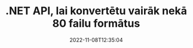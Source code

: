 ---
############################# Static ############################
layout: "product"
date: 2022-11-08T12:35:04
draft: false

product: "Conversion"
product_tag: "conversion"
platform: .NET
platform_tag: net

############################# Head ############################
head_title: "C# .NET dokumentu konvertēšanas API | Konvertējiet PDF Word Excel PPTX HTML attēlus"
head_description: "C# .NET dokumentu konvertēšanas API. Konvertējiet PDF Word DOC DOCX, Excel izklājlapas PPT PPTX, HTML, PSD, MPT MPP, e-pastu MSG EMLX, AutoCAD un attēlu failu formātus."

############################# Header ############################
title: ".NET API, lai konvertētu vairāk nekā 80 failu formātus"
description: "Vienkāršs API, lai integrētu dokumentu un attēlu konvertēšanas funkcionalitāti .NET lietojumprogrammās, neinstalējot ārēju programmatūru."
button:
    enable: true
    icon: "fas fa-arrow-down"
    label: "Lejupielādēt bezmaksas izmēģinājuma versiju"
    link: "https://downloads.groupdocs.com/conversion/net"

############################# SubMenu ############################
submenu:
    enable: true
    
    left:
        img_alt: "GroupDocs.Conversion for .NET"
        image: "https://www.groupdocs.cloud/templates/groupdocs/images/product-logos/groupdocs-conversion-net.png"
        product: "GroupDocs.Conversion"
        platform: ".NET"

    middle:
        button:
            # button loop
            - link: "#overview"
              text: "Pārskats"

            # button loop
            - link: "#features"
              text: "Iespējas"

            # button loop
            - link: "#support"
              text: "Atbalsts"

            # button loop
            - link: "https://products.groupdocs.app/conversion"
              text: "Demo tiešraide"

            # button loop
            - link: "https://purchase.groupdocs.com/pricing/conversion/net"
              text: "Cenu noteikšana"

    right:
        link_download: "https://downloads.groupdocs.com/conversion"
        link_learn: "https://docs.groupdocs.com/conversion/net/"
        link_buy: "https://purchase.groupdocs.com"

############################# Overview ############################
overview:
    enable: true
    content: |
      GroupDocs.Conversion for .NET piedāvā vienkāršu API komplektu, kas ļauj izstrādātājiem izveidot jaudīgas dokumentu konvertēšanas lietojumprogrammas C#, ASP.NET un citās ar .NET saistītās tehnoloģijās. GroupDocs.Conversion for .NET API nodrošina ātru, efektīvu un uzticamu failu konvertēšanas risinājumu jūsu galalietotājiem. Tā atbalsta precīzu konvertēšanu starp visiem populārajiem biznesa dokumentu formātiem, tostarp: PDF, HTML, e-pasts, Microsoft Word dokumenti, Excel izklājlapas, PowerPoint prezentācijas, Project, Photoshop, CorelDraw, AutoCAD, diagrammas, rastra attēlu failu formāti un daudzi citi. Dokumentu pārveidotāja bibliotēka automātiski nosaka avota dokumenta formātu un sniedz jums visas kontroles iespējas, lai visu dokumentu vai noteiktas lapas pārvērstu vajadzīgajā izvades formātā. Trūkstošos fontus ir vieglāk aizstāt ar vēlamajiem un pievienot teksta vai attēla ūdenszīmes jebkurai dokumenta lapai.

      GroupDocs.Conversion for .NET var izmantot, lai izstrādātu lietojumprogrammas jebkurā izstrādes vidē, kuras mērķis ir .NET platforma. Tas ir saderīgs ar visām .NET valodām un atbalsta populāras operētājsistēmas (Windows, Linux, MacOS), kurās var instalēt Mono vai .NET ietvarus (tostarp .NET Core).
    tabs:
      enable: true
      
      ## TAB ONE ##
      tab_one:
        description: |
          Tālāk ir sniegts produkta GroupDocs.Conversion for .NET pārskats:
        
        right:
          enable: true
          icon: "fab fa-html5"
          title: "Pārskats"
          content: |
            * Automātiski noteikt faila tipu
            * Konvertēt dokumentus
            * Konvertēt prezentācijas
            * Konvertēt izklājlapas
            * Konvertējiet rastra attēlus
            * Konvertēt PDF dokumentus
            * Konvertējiet citus formātus
            * Lietojiet ūdenszīmi
            * Norādiet faila paroli
            * Pielāgot reklāmguvumu

      ## TAB TWO ##
      tab_two:
        description: |
          GroupDocs.Conversion for .NET atbalsta visu populāro un bieži lietoto [dokumentu failu formātu] konvertēšanu (https://docs.groupdocs.com/conversion/net/supported-document-formats/).

        left:
          enable: true
          table:
            # table loop
            - title: "Konvertēt no:"
              content: |
                * **Dokumenti**: DOC, DOCX, DOCM, DOT, DOTX, DOTM, RTF, TXT, ODT, OTT
                * **Izklājlapas**: XLS, XLSX, XLSM, XLSB, CSV, XLS2003, ODS, TSV, XLT, XLTX, XLTM, XLAM, FODS, SXC
                * **Prezentācijas**: PPT, PPTX, PPS, PPSX, ODP, POT, POTX, POTM, PPTM, PPSM, FODP
                * **Attēli**: TIF, TIFF, JPG, JPEG, PNG, GIF, BMP, ICO, DIB, JPC, JPEG-LS, JPEG2000
                * **Pārnēsājams**: PDF, XPS, OXPS, EPUB
                * **HTML**: HTM, HTML, MHTML
                * **Metafaili**: EMZ, WMZ
                * **PhotoShop**: PSD
                * **Projekts**: MPP, MPT, MPX
                * **Outlook**: PST, OST
                * **E-pasts**: MSG, EML, EMLX
                * **Diagrammas**: VSD, VSDX, VSDM, VSS, VSSM, VST, VSTM, VSX, VTX, VDW, VDX, SVG, SVGZ
                * **AutoCAD**: DXF, DWG, DWF, STL, IFC, DWT
                * **PostScript**: EPS, PS, PSL, CGM
                * **CorelDRAW**: CDR, CMX
                * **Cits**: VCF, PLT, LGS, OTG, MD, AI, LOG

        right:
          enable: true
          table:
            # table loop
            - title: "Konvertēt uz:"
              content: |
                * **Dokumenti**: DOC, DOCX, DOCM, DOT, DOTX, DOTM, RTF, TXT, ODT, OTT
                * **Izklājlapas**: XLS, XLSX, XLSM, XLSB, CSV, XLS2003, TSV, XLTX, ODS, XLAM, FODS, DIF, SXC
                * **Prezentācijas**: PPT, PPTX, PPS, PPSX, ODP, POTX, POTM, PPTM, PPSM, FODP
                * **Attēli**: TIF, TIFF, JPG, JPEG, PNG, GIF, BMP, ICO, JPEG2000
                * **Metafaili**: EMF, WMF, EMZ, WMZ
                * **Diagrammas**: SVGZ
                * **Pārnēsājams**: PDF, XPS
                * **HTML**: HTM, HTML, MHTML
                **Cits**: MD

      ## TAB THREE ##
      tab_three:
        description: |
          GroupDocs.Conversion for .NET atbalsta šādas operētājsistēmas, ietvarus un pakotņu pārvaldniekus:
      
        left:
          enable: true
          table:
            # table loop
            - icon: "fab fa-windows"
              title: "Operētājsistēmas"
              content: |
                Windows Desktop, Windows Server, Windows Azure, Linux, MacOS

            # table loop
            - icon: "fas fa-code"
              title: "Atbalstītie ietvari"
              content: |
                Frameworks: .NET Framework, .NET Standard, .NET Core, Mono

        right:
          enable: true
          table:
            # table loop
            - icon: "fas fa-box"
              title: "Pakešu pārvaldnieks"
              content: |
                Nuget

            # table loop
            - icon: "fas fa-tools"
              title: "Pakešu pārvaldnieks"
              content: |
                Microsoft Visual Studio, Xamarin, MonoDevelop

############################# Features ############################
features:
    enable: true
    title: "GroupDocs.Conversion for .NET līdzekļi"

    feature:
      # feature loop
      - icon: "fas fa-copy"
        content: "Vienkārša integrācija un mērītā licencēšana"

      # feature loop
      - icon: "fas fa-eye"
        content: "Iestatiet noklusējuma tālummaiņas opciju, konvertējot uz vārdiem, slaidiem vai šūnām"

      # feature loop
      - icon: "fas fa-bolt"
        content: "Konvertēt uz/no visiem populārajiem rastra attēlu formātiem un piešķirt attēla DPI, augstumu un platumu"
      
      # feature loop
      - icon: "fas fa-file-powerpoint"
        content: "Konvertējiet PDF un attēlu uz pelēktoņu un linearizējiet PDF dokumentu tīmeklim"

      # feature loop
      - icon: "fas fa-code"
        content: "Norādiet grāmatzīmju līmeni, virsraksta līmeni un izvērsto līmeni Word konvertēšanā uz PDF/XPS"

      # feature loop
      - icon: "fas fa-cloud"
        content: "Konfigurējiet un novietojiet ūdenszīmi konvertētajā dokumentā kā fonu, lai parādītu aiz teksta"

      # feature loop
      - icon: "fas fa-remove-format"
        content: "Renderējiet e-pasta galveni konvertēšanas laikā no e-pasta"

      # feature loop
      - icon: "fas fa-comment-slash"
        content: "Iestatiet pielāgotus fontu katalogus un skaidri ielādējiet/aizvietojiet fontu dokumenta konvertēšanas laikā"

      # feature loop
      - icon: "fas fa-location-arrow"
        content: "Iestatiet noklusējuma fontu, lai aizstātu trūkstošos fontus dokumentu, slaidu un izklājlapu konvertēšanai"

      # feature loop
      - icon: "fas fa-border-all"
        content: ""

      # feature loop
      - icon: "fas fa-wrench"
        content: "Konvertējiet izklājlapu ar režģa līnijām un noņemiet komentārus no slaidiem konvertēšanas laikā"

      # feature loop
      - icon: "fas fa-columns"
        content: "Konvertējiet noteiktas dokumenta lapas kā PDF formātu un konvertējiet noteiktu šūnu diapazonu izklājlapās"

      # feature loop
      - icon: "fas fa-file-word"
        content: "Rādīt slēptās lapas un izlaist tukšās rindas un kolonnas, konvertējot izklājlapas"

      # feature loop
      - icon: "fas fa-envelope"
        content: "Saskaitiet dokumenta lapas un iestatiet paroli uz neaizsargātu dokumentu konvertēšanas laikā"

      # feature loop
      - icon: "fas fa-print"
        content: "Iespēja noņemt anotācijas un iegultos failus no PDF"

      # feature loop
      - icon: "fas fa-file-archive"
        content: "Izveidojiet HTML 5 saderīgu marķējumu, pārvēršot par HTML"

      # feature loop
      - icon: "fas fa-lock"
        content: "Automātiski noteikt avota veidu un atgriezt visus iespējamos reklāmguvumus, konvertējot no straumes"

      # feature loop
      - icon: "fas fa-file-code"
        content: "Iespēja atgriezt katru lapu atsevišķā straumē, konvertējot uz PDF vai HTML"
      
      # feature loop
      - icon: "fas fa-fill-drip"
        content: "Rādīt/slēpt marķējumu, komentārus un izsekot izmaiņām, konvertējot no Word"

      # feature loop
      - icon: "fas fa-file-excel"
        content: "DOCX konvertēšana uz Tiff G3 ar ēnošanas opciju"

      # feature loop
      - icon: "fas fa-heading"
        content: "Konvertējiet konkrētus izkārtojumus, konvertējot no CAD dokumenta"

      # feature loop
      - icon: "fas fa-project-diagram"
        content: "Automātiska nosaukumu piešķiršana, saglabājot konvertēto dokumentu failā"

      # feature loop
      - icon: "fas fa-cube"
        content: "Maksas licencēšana tiek atbalstīta, lai iekasētu rēķinu, pamatojoties uz API lietojumu"

      # feature loop
      - icon: "fab fa-uncharted"
        content: "Konvertējiet diagrammas tekstapstrādes failu formātos"
      
      # feature loop
      - icon: "fab fa-uncharted"
        content: "Pievienojiet lappušu numurus, pārvēršot HTML par tekstapstrādes dokumentu"

      # feature loop
      - icon: "fab fa-uncharted"
        content: "Konvertējiet XML dokumentus jebkurā formātā bez pārveidošanas"

      # feature loop
      - icon: "fab fa-uncharted"
        content: "Pārraugiet failu konvertēšanas gaitu (sākums, beigas) tieši no klienta puses lietojumprogrammas"

    more_feature:
      # more_feature_loop
      - title: "Viegli konvertējiet dokumentu formātus"
        content: |
          Izmantojot GroupDocs.Conversion for .NET, dokumenta faila formāta konvertēšana ir ļoti vienkārša. Šis piemērs parāda, kā pārvērst PDF failu DOC failā, izmantojot C#:  
            
          {features.more_feature.step1} 
          {features.more_feature.step2} 
          {features.more_feature.step3} 
            
          ```csharp    
           // Ielādēt avota failu DOCX konvertēšanai
          var converter = new GroupDocs.Conversion.Converter("input.docx");
          // Sagatavojiet reklāmguvumu opcijas mērķa formātam PDF
          var convertOptions = converter.GetPossibleConversions()["pdf"].ConvertOptions;
          // Konvertēt uz PDF formātu
          converter.Convert("output.pdf", convertOptions);
          ```
            
      # more_feature_loop
      - title: "Pārvēršana uz attēlu formātiem"
        content: "GroupDocs.Conversion for .NET var izmantot, lai izstrādātu lietojumprogrammas jebkurā izstrādes vidē, kuras mērķis ir .NET platforma. Tas ir saderīgs ar visām .NET valodām un atbalsta populāras operētājsistēmas (Windows, Linux, MacOS), kurās var instalēt Mono vai .NET ietvarus (tostarp .NET Core)."

      # more_feature_loop
      - title: "Atbalsta dažādus PDF formātu veidus"
        content: |
          GroupDocs.Conversion for .NET API atbalsta dokumentu konvertēšanu uz šādiem PDF veidiem/formātiem:  
            
          * PdfA_1A
          * PdfA_1B
          * PdfA_2A
          * PdfA_3A
          * PdfA_2B
          * PdfA_2U
          * PdfA_3B
          * PdfA_3U
          * v1_3
          * v1_4
          * v1_5
          * v1_6
          * v1_7
          * PdfX_1A
          * PdfX3

############################# Support ############################
support:
    enable: true

############################# Solutions ############################
solutions:
    enable: true
    title: "GroupDocs.Conversion piedāvā dokumentu konvertēšanas API citām populārām izstrādes vidēm"

    solution:
        # solution loop
        - img_alt: "GroupDocs.Conversion Java"
          image: "https://www.groupdocs.cloud/templates/groupdocs/images/product-logos/groupdocs-conversion-java.png"
          product: "GroupDocs.Conversion"
          platform: "Java"
          link: "/conversion/java/"

############################# Back to top ###############################
back_to_top:
  enable: true
---